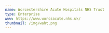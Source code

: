```yaml
---
name: Worcestershire Acute Hospitals NHS Trust
type: Enterprise
www: https://www.worcsacute.nhs.uk/
thumbnail: /img/waht.png
--- 
```

